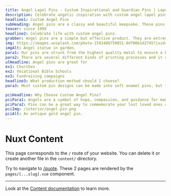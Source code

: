 ```yaml
---
title: Angel Lapel Pins - Custom Inspirational and Guardian Pins | Lapel Pins & Coins
description: Celebrate angelic inspiration with custom angel lapel pins from Lapel Pins & Coins. Perfect for spiritual reminders, guardian angels, and personal keepsakes. Create your celestial pin today!
headline1: Custom Angel Pins
subHeading: Angel pins are a classy and beautiful keepsake. These pins are perfect for holidays and celebrations, or anytime you want to share a meaningful message with those you love.
teaser: since 1999
headline2: Celebrate life with custom angel pins.
grabber: Angel pins are a simple but effective product. They are extremely versatile and adaptable, with a variety of uses that are only limited by your imagination.
img: https://images.unsplash.com/photo-1592406759051-0d700b1d2745?ixid=MXwxMjA3fDB8MHxwaG90by1wYWdlfHx8fGVufDB8fHw%3D&ixlib=rb-1.2.1&auto=format&fit=crop&crop=focalpoint&fp-x=.565&fp-y=.55&w=1184&h=1376&q=80
imgAlt: Angel statue in garden.
para1: Our pins are struck from the highest quality metal to ensure a beautiful, classy, and durable product.
para2: There are several different kinds of printing processes and it can be overwhelming to do the research and know what best fits your design. That’s why we work with you every step of the way to ensure you’ll love the final product.
ulHeadline: Angel pins are great for
ex1: Churches
ex2: Vocational Bible Schools
ex3: Fundraising campaigns
headline3: What production method should I choose?
para3: Most custom pin designs can be made into soft enamel pins, but this process often works best with designs that have minimal lines and clearly defined areas of color. These details are important because the colored areas sit slightly recessed, below the metal separations. If you’re not sure which type of pin to choose, don’t worry! Just ask, and we can provide suggestions from our experienced team.

pciHeadline: Why Choose Custom Angel Pins?
pciPara1: Angels are a symbol of hope, compassion, and guidance for many people. With custom angel pins, you can cherish the memory of a loved one or simply have a nice reminder of your faith. Having a symbol that reminds you that you're not alone can be helpful and uplifting when hard times come.
pciPara2: Pins can be a great way to commemorate your lost loved ones and remind yourself they watch over you. With their highly customizable designs, you can add details that perfectly capture your favorite memories. No matter how you use angel pins, they are sure to be a classy and memorable keepsake.
pciImg: /interior/angel-pin.png
pciAlt: An antique gold angel pin.
---
```


# Nuxt Content

This page corresponds to the `/` route of your website. You can delete it or create another file in the `content/` directory.

Try to navigate to [/quote](/quote). These 2 pages are rendered by the `pages/[...slug].vue` component.

---

Look at the [Content documentation](https://content.nuxtjs.org/) to learn more.
